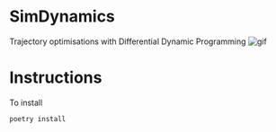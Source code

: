 # SimDynamics

Trajectory optimisations with Differential Dynamic Programming
![gif](https://media.giphy.com/media/KB7wWkH0twFE0cDe3n/giphy.gif)


# Instructions

To install
```
poetry install
```

